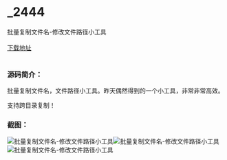 # _2444
批量复制文件名-修改文件路径小工具
<br/></br>
[下载地址](https://www.uuid2.com/2444.html "下载地址")
<br/></br>
<h3>源码简介：</h3>
<p>批量复制文件名，文件路径小工具。昨天偶然得到的一个小工具，非常非常高效。<p>
<p>支持跨目录复制！<p>
<h3>截图：</h3>
<img src="https://www.uuid2.com/wp-content/uploads/img/202107/9c946dd979.jpg" alt="批量复制文件名-修改文件路径小工具"><img src="https://www.uuid2.com/wp-content/uploads/img/202107/9c946dd206.jpg" alt="批量复制文件名-修改文件路径小工具"><img src="https://www.uuid2.com/wp-content/uploads/img/202107/0961063417.jpg" alt="批量复制文件名-修改文件路径小工具">

